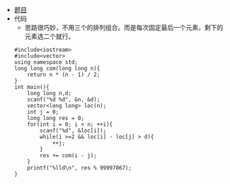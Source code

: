 - [题目](https://www.nowcoder.com/questionTerminal/c0803540c94848baac03096745b55b9b?f=discussion)
- 代码
    + 思路很巧妙，不用三个的排列组合。而是每次固定最后一个元素，剩下的元素选二个就行。
    ```
    #include<iostream>
    #include<vector>
    using namespace std;
    long long com(long long n){
        return n * (n - 1) / 2;
    }
    int main(){
        long long n,d;
        scanf("%d %d", &n, &d);
        vector<long long> loc(n);
        int j = 0;
        long long res = 0;
        for(int i = 0; i < n; ++i){
            scanf("%d", &loc[i]);
            while(i >=2 && loc[i] - loc[j] > d){
                ++j;
            }
            res += com(i - j);
        }
        printf("%lld\n", res % 99997867);
    }
    ```